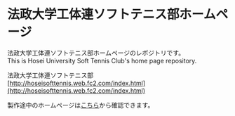 # 法政大学工体連ソフトテニス部ホームページ
法政大学工体連ソフトテニス部ホームページのレポジトリです。  
This is Hosei University Soft Tennis Club's home page repository.  


法政大学工体連ソフトテニス部  
[http://hoseisofttennis.web.fc2.com/index.html](http://hoseisofttennis.web.fc2.com/index.html)

製作途中のホームページは[こちら](https://shunk031.github.io/HoseiUniversitySoftTennisClubHP/index.html)から確認できます。
